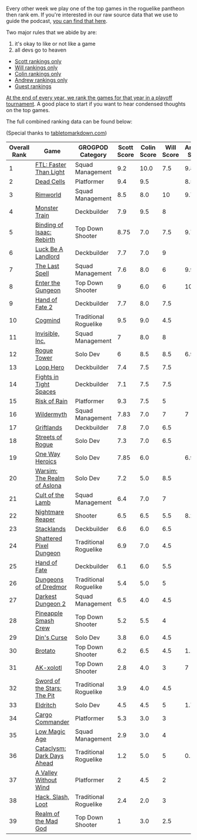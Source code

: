 Every other week we play one of the top games in the roguelike pantheon then rank em. If you're interested in our raw source data that we use to guide the podcast, [you can find that here](https://github.com/ScottBurger/going_rogue_podcast/wiki/Roguelike-Steam-Dataset).

Two major rules that we abide by are: 
1. it's okay to like or not like a game
2. all devs go to heaven

* [Scott rankings only](https://docs.google.com/spreadsheets/d/1wf34T9sseGKv_VtQMcjRq6WuFWj33uU9cbU4oUlZGt8/edit#gid=1410426659)
* [Will rankings only](https://docs.google.com/spreadsheets/d/1wf34T9sseGKv_VtQMcjRq6WuFWj33uU9cbU4oUlZGt8/edit#gid=73210139)
* [Colin rankings only](https://docs.google.com/spreadsheets/d/1wf34T9sseGKv_VtQMcjRq6WuFWj33uU9cbU4oUlZGt8/edit#gid=2046262583)
* [Andrew rankings only](https://docs.google.com/spreadsheets/d/1wf34T9sseGKv_VtQMcjRq6WuFWj33uU9cbU4oUlZGt8/edit#gid=1897153161)
* [Guest rankings](https://docs.google.com/spreadsheets/d/1wf34T9sseGKv_VtQMcjRq6WuFWj33uU9cbU4oUlZGt8/edit#gid=847369508)

<!-- 
when finished:
* games that X liked more than Y
* games that X and Y agreed on perfectly
* top 'gems' = avg pod rank vs review rank
* top 'anti-gems' = avg pod rank vs review rank
-->

<!--
ongoing short lists (matching youtube playlists?):

top 3 most popular rogues
top 3 hidden gems
top 3 most widely disagreed on games (std dev)
-->

[At the end of every year, we rank the games for that year in a playoff tournament](https://grogpod.zone/tags/#omegabowl). A good place to start if you want to hear condensed thoughts on the top games.


The full combined ranking data can be found below:

(Special thanks to [tabletomarkdown.com](https://tabletomarkdown.com/convert-spreadsheet-to-markdown))

| Overall Rank | Game                                                                                | GROGPOD Category      | Scott Score | Colin Score | Will Score | Andrew Score | Avg Score | Median | Std Dev |
| ------------ | ----------------------------------------------------------------------------------- | --------------------- | ----------- | ----------- | ---------- | ------------ | --------- | ------ | ------- |
| 1            | [FTL: Faster Than Light](https://grogpod.zone/2022-12-07-ftl/)                      | Squad Management      | 9.2         | 10.0        | 7.5        | 9.8          | 9.13      | 10     | 1.14    |
| 2            | [Dead Cells](https://grogpod.zone/2023-11-22-dead_cells/)                           | Platformer            | 9.4         | 9.5         |            | 8.5          | 9.13      | 9      | 0.55    |
| 3            | [Rimworld](https://grogpod.zone/2023-10-25-rimworld/)                               | Squad Management      | 8.5         | 8.0         | 10         | 9.70         | 9.05      | 9      | 0.95    |
| 4            | [Monster Train](https://grogpod.zone/2023-05-24-monster_train/)                     | Deckbuilder           | 7.9         | 9.5         | 8          |              | 8.47      | 8      | 0.90    |
| 5            | [Binding of Isaac: Rebirth](https://grogpod.zone/2022-10-26-isaac/)                 | Top Down Shooter      | 8.75        | 7.0         | 7.5        | 9.7          | 8.24      | 8      | 1.22    |
| 6            | [Luck Be A Landlord](https://grogpod.zone/2023-08-02-landlord/)                     | Deckbuilder           | 7.7         | 7.0         | 9          |              | 7.90      | 8      | 1.01    |
| 7            | [The Last Spell](https://grogpod.zone/2023-08-16-the_last_spell/)                   | Squad Management      | 7.6         | 8.0         | 6          | 9.9          | 7.88      | 8      | 1.60    |
| 8            | [Enter the Gungeon](https://grogpod.zone/2023-07-04-gungeon/)                       | Top Down Shooter      | 9           | 6.0         | 6          | 10.0         | 7.75      | 8      | 2.06    |
| 9            | [Hand of Fate 2](https://grogpod.zone/2023-04-12-hand-of-fate/)                     | Deckbuilder           | 7.7         | 8.0         | 7.5        |              | 7.73      | 8      | 0.25    |
| 10           | [Cogmind](https://grogpod.zone/2023-03-15-cogmind/)                                 | Traditional Roguelike | 9.5         | 9.0         | 4.5        |              | 7.67      | 9      | 2.75    |
| 11           | [Invisible, Inc.](https://grogpod.zone/2023-01-04-invisible/)                       | Squad Management      | 7           | 8.0         | 8          |              | 7.67      | 8      | 0.58    |
| 12           | [Rogue Tower](https://grogpod.zone/2024-01-03-rogue-tower/)                         | Solo Dev              | 6           | 8.5         | 8.5        | 6.95         | 7.49      | 8      | 1.23    |
| 13           | [Loop Hero](https://grogpod.zone/2023-04-26-streets-of-rogue/)                      | Deckbuilder           | 7.4         | 7.5         | 7.5        |              | 7.47      | 8      | 0.06    |
| 14           | [Fights in Tight Spaces](https://grogpod.zone/2023-02-15-fits/)                     | Deckbuilder           | 7.1         | 7.5         | 7.5        |              | 7.37      | 8      | 0.23    |
| 15           | [Risk of Rain](https://grogpod.zone/2023-02-01-riskofrain/)                         | Platformer            | 9.3         | 7.5         | 5          |              | 7.27      | 8      | 2.16    |
| 16           | [Wildermyth](https://grogpod.zone/2024-01-17-wildermyth/)                           | Squad Management      | 7.83        | 7.0         | 7          | 7            | 7.21      | 7      | 0.41    |
| 17           | [Griftlands](https://grogpod.zone/2023-05-10-griftlands/)                           | Deckbuilder           | 7.8         | 7.0         | 6.5        |              | 7.10      | 7      | 0.66    |
| 18           | [Streets of Rogue](https://grogpod.zone/2023-04-26-streets-of-rogue/)               | Solo Dev              | 7.3         | 7.0         | 6.5        |              | 6.93      | 7      | 0.40    |
| 19           | [One Way Heroics](http://grogpod.zone/2023-09-13-one-way-heroics/)                  | Solo Dev              | 7.85        | 6.0         |            | 6.9          | 6.92      | 7      | 0.93    |
| 20           | [Warsim: The Realm of Aslona](https://grogpod.zone/2023-03-01-warsim/)              | Solo Dev              | 7.2         | 5.0         | 8.5        |              | 6.90      | 7      | 1.77    |
| 21           | [Cult of the Lamb](https://grogpod.zone/2023-07-19-cult-of-the-lamb/)               | Squad Management      | 6.4         | 7.0         | 7          |              | 6.80      | 7      | 0.35    |
| 22           | [Nightmare Reaper](https://grogpod.zone/2024-01-30-nightmare-reaper/)               | Shooter               | 6.5         | 6.5         | 5.5        | 8.2          | 6.68      | 7      | 1.12    |
| 23           | [Stacklands](https://grogpod.zone/2023-01-18-stacklands/)                           | Deckbuilder           | 6.6         | 6.0         | 6.5        |              | 6.37      | 7      | 0.32    |
| 24           | [Shattered Pixel Dungeon](https://grogpod.zone/2023-06-21-shattered-pixel-dungeon/) | Traditional Roguelike | 6.9         | 7.0         | 4.5        |              | 6.13      | 7      | 1.42    |
| 25           | [Hand of Fate](https://grogpod.zone/2023-04-12-hand-of-fate/)                       | Deckbuilder           | 6.1         | 6.0         | 5.5        |              | 5.87      | 6      | 0.32    |
| 26           | [Dungeons of Dredmor](https://grogpod.zone/2022-10-12-dredmor/)                     | Traditional Roguelike | 5.4         | 5.0         | 5          |              | 5.13      | 5      | 0.23    |
| 27           | [Darkest Dungeon 2](https://grogpod.zone/2023-06-07-darkest-dungeon-2/)             | Squad Management      | 6.5         | 4.0         | 4.5        |              | 5.00      | 5      | 1.32    |
| 28           | [Pineapple Smash Crew](https://grogpod.zone/2022-11-09-pineapple/)                  | Top Down Shooter      | 5.2         | 5.5         | 4          |              | 4.90      | 5      | 0.79    |
| 29           | [Din's Curse](https://grogpod.zone/2022-11-23-madgod/)                              | Solo Dev              | 3.8         | 6.0         | 4.5        |              | 4.77      | 5      | 1.12    |
| 30           | [Brotato](https://grogpod.zone/2023-08-16-the_last_spell/)                          | Top Down Shooter      | 6.2         | 6.5         | 4.5        | 1.1          | 4.58      | 5      | 2.48    |
| 31           | [AK-xolotl](https://grogpod.zone/2023-11-08-akxolotl/)                              | Top Down Shooter      | 2.8         | 4.0         | 3          | 7            | 4.20      | 4      | 1.94    |
| 32           | [Sword of the Stars: The Pit](https://grogpod.zone/2022-12-21-sots_the_pit/)        | Traditional Roguelike | 3.9         | 4.0         | 4.5        |              | 4.13      | 4      | 0.32    |
| 33           | [Eldritch](http://grogpod.zone/2023-08-30-eldritch/)                                | Solo Dev              | 4.5         | 4.5         | 5          | 1.7          | 3.92      | 5      | 1.52    |
| 34           | [Cargo Commander](https://grogpod.zone/2022-11-23-madgod/)                          | Platformer            | 5.3         | 3.0         | 3          |              | 3.77      | 3      | 1.33    |
| 35           | [Low Magic Age](https://grogpod.zone/2023-03-29-low-magic-age/)                     | Squad Management      | 2.9         | 3.0         | 4          |              | 3.30      | 3      | 0.61    |
| 36           | [Cataclysm: Dark Days Ahead](http://grogpod.zone/2023-09-27-cataclysm/)             | Traditional Roguelike | 1.2         | 5.0         | 5          | 0.1          | 2.83      | 3      | 2.55    |
| 37           | [A Valley Without Wind](https://grogpod.zone/2022-11-09-pineapple/)                 | Platformer            | 2           | 4.5         | 2          |              | 2.83      | 2      | 1.44    |
| 38           | [Hack, Slash, Loot](https://grogpod.zone/2022-11-09-pineapple/)                     | Traditional Roguelike | 2.4         | 2.0         | 3          |              | 2.47      | 2      | 0.50    |
| 39           | [Realm of the Mad God](https://grogpod.zone/2022-11-23-madgod/)                     | Top Down Shooter      | 1           | 3.0         | 2.5        |










